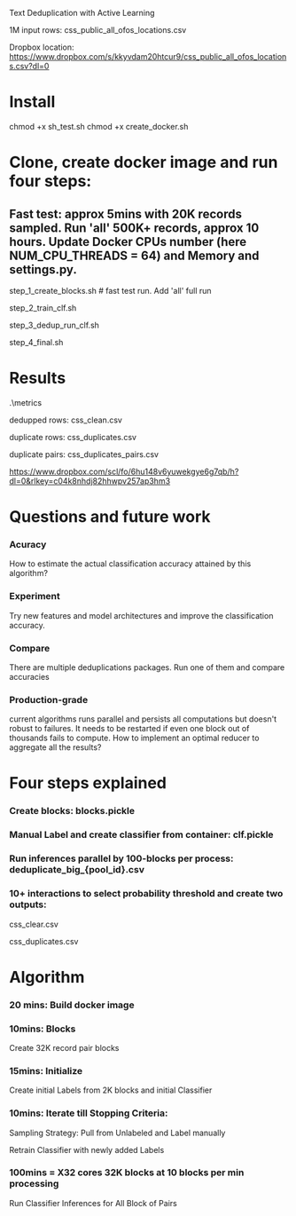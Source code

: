 Text Deduplication with Active Learning 

1M input rows:
css_public_all_ofos_locations.csv

Dropbox location:
https://www.dropbox.com/s/kkyvdam20htcur9/css_public_all_ofos_locations.csv?dl=0

# Install

chmod +x sh_test.sh
chmod +x create_docker.sh 

# Clone, create docker image and run four steps:

## Fast test: approx 5mins with 20K records sampled. Run 'all' 500K+ records, approx 10 hours. Update Docker CPUs number (here NUM_CPU_THREADS = 64) and Memory and settings.py.

step_1_create_blocks.sh # fast test run. Add 'all' full run 

step_2_train_clf.sh

step_3_dedup_run_clf.sh

step_4_final.sh


# Results

.\metrics

dedupped rows:
css_clean.csv

duplicate rows:
css_duplicates.csv

duplicate pairs:
css_duplicates_pairs.csv

https://www.dropbox.com/scl/fo/6hu148v6yuwekgye6g7qb/h?dl=0&rlkey=c04k8nhdj82hhwpv257ap3hm3


# Questions and future work

### Acuracy
How to estimate the actual classification accuracy attained by this algorithm?

### Experiment
Try new features and model architectures and improve the classification accuracy.

### Compare
There are multiple deduplications packages. Run one of them and compare accuracies

### Production-grade
current algorithms runs parallel and persists all computations but doesn't robust to failures. 
It needs to be restarted if even one block out of thousands fails to compute. How to implement an optimal reducer to aggregate all the results?


# Four steps explained 

### Create blocks: blocks.pickle

### Manual Label and create classifier from container: clf.pickle

### Run inferences parallel by 100-blocks per process: deduplicate_big_{pool_id}.csv

### 10+ interactions to select probability threshold and create two outputs: 

css_clear.csv

css_duplicates.csv


# Algorithm

### 20 mins: Build docker image

### 10mins: Blocks
Create 32K record pair blocks

### 15mins: Initialize 
Create initial Labels from 2K blocks and initial Classifier

### 10mins: Iterate till Stopping Criteria:

Sampling Strategy: Pull from Unlabeled and Label manually

Retrain Classifier with newly added Labels

### 100mins = X32 cores 32K blocks at 10 blocks per min processing

Run Classifier Inferences for All Block of Pairs
